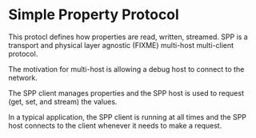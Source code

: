 # Simple Property Protocol

This protocl defines how properties are read, written, streamed.
SPP is a transport and physical layer agnostic (FIXME) multi-host multi-client protocol.

The motivation for multi-host is allowing a debug host to connect to the network.

The SPP client manages properties and the SPP host is used to request (get, set, and stream) the values.

In a typical application, the SPP client is running at all times and the SPP host connects to the client
whenever it needs to make a request.

